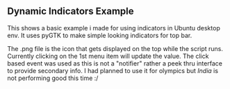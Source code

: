 Dynamic Indicators Example
---------------------------

This shows a basic example i made for using indicators in Ubuntu desktop env. It uses pyGTK to make simple looking indicators for top bar.

The .png file is the icon that gets displayed on the top while the script runs. Currently clicking on the 1st menu item will update the value. The click based event was used as this is not a "notifier" rather a peek thru interface to provide secondary info. I had planned to use it for olympics but *India* is not performing good this time :/ 